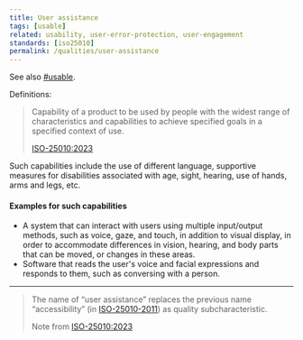 ```yaml
---
title: User assistance
tags: [usable]
related: usability, user-error-protection, user-engagement
standards: [iso25010]
permalink: /qualities/user-assistance
---
```



See also [#usable](/tag-usable). 


Definitions:

>Capability of a product to be used by people with the widest range of characteristics and capabilities to achieve specified goals in a specified context of use.
>
>[ISO-25010:2023](/references/#iso-25010-2023)

Such capabilities include the use of different language, supportive measures for disabilities associated with age, sight, hearing, use of hands, arms and legs, etc.

#### Examples for such capabilities

* A system that can interact with users using multiple input/output methods, such as voice, gaze, and touch, in addition to visual display, in order to accommodate differences in vision, hearing, and body parts that can be moved, or changes in these areas.
* Software that reads the user's voice and facial expressions and responds to them, such as conversing with a person.
<hr class="with-no-margin"/>

>The name of “user assistance” replaces the previous name “accessibility” (in [ISO-25010-2011](/references/#iso-25010-2011)) as quality subcharacteristic.
>
>Note from [ISO-25010:2023](/references/#iso-25010-2023)

